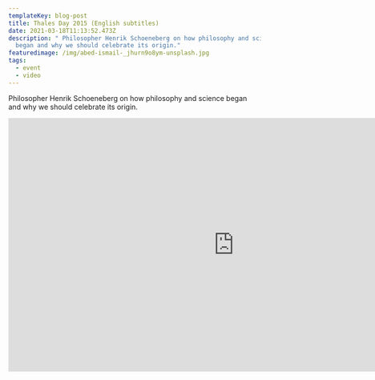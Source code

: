 ```yaml
---
templateKey: blog-post
title: Thales Day 2015 (English subtitles)
date: 2021-03-18T11:13:52.473Z
description: " Philosopher Henrik Schoeneberg on how philosophy and science
  began and why we should celebrate its origin."
featuredimage: /img/abed-ismail-_jhurn9o8ym-unsplash.jpg
tags:
  - event
  - video
---
```

 Philosopher Henrik Schoeneberg on how philosophy and science began and why we should celebrate its origin.

<iframe width="900" height="506" src="https://www.youtube.com/embed/913joZWRqnc" frameborder="0" allow="accelerometer; autoplay; clipboard-write; encrypted-media; gyroscope; picture-in-picture" allowfullscreen></iframe>